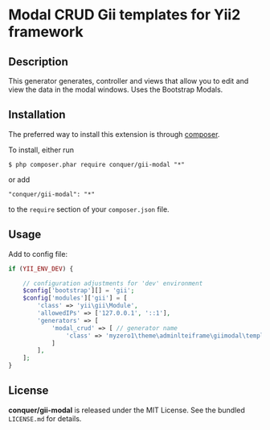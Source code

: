 Modal CRUD Gii templates for Yii2 framework
=================

## Description

This generator generates, controller and views that allow you to edit and view the data in the modal windows.
Uses the Bootstrap Modals. 

## Installation

The preferred way to install this extension is through [composer](http://getcomposer.org/download/). 

To install, either run

```
$ php composer.phar require conquer/gii-modal "*"
```
or add

```
"conquer/gii-modal": "*"
```

to the ```require``` section of your `composer.json` file.

## Usage

Add to config file:

```php
if (YII_ENV_DEV) {

    // configuration adjustments for 'dev' environment
    $config['bootstrap'][] = 'gii';
    $config['modules']['gii'] = [
        'class' => 'yii\gii\Module',      
        'allowedIPs' => ['127.0.0.1', '::1'],  
        'generators' => [
            'modal_crud' => [ // generator name
                'class' => 'myzero1\theme\adminlteiframe\giimodal\templates\crud\Generator', // generator class
            ]
        ],
    ]; 
}
```

## License

**conquer/gii-modal** is released under the MIT License. See the bundled `LICENSE.md` for details.
